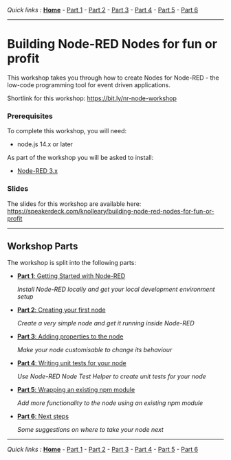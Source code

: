 *Quick links :*
[**Home**](/README.md) - [Part 1](part1/README.md) - [Part 2](part2/README.md) - [Part 3](part3/README.md) - [Part 4](part4/README.md) - [Part 5](part5/README.md) - [Part 6](part6/README.md)
***

# Building Node-RED Nodes for fun or profit

This workshop takes you through how to create Nodes for Node-RED - the low-code programming tool for event driven applications.

Shortlink for this workshop: https://bit.ly/nr-node-workshop

### Prerequisites

To complete this workshop, you will need:

 - node.js 14.x or later

As part of the workshop you will be asked to install:

 - [Node-RED 3.x](https://nodered.org/docs/getting-started/)

### Slides

The slides for this workshop are available here: https://speakerdeck.com/knolleary/building-node-red-nodes-for-fun-or-profit

***

## Workshop Parts


The workshop is split into the following parts:

- [**Part 1**: Getting Started with Node-RED](part1/README.md)

  *Install Node-RED locally and get your local development environment setup*

- [**Part 2**: Creating your first node](part2/README.md)

  *Create a very simple node and get it running inside Node-RED*

- [**Part 3**: Adding properties to the node](part3/README.md)

  *Make your node customisable to change its behaviour*

- [**Part 4**: Writing unit tests for your node](part4/README.md)

  *Use Node-RED Node Test Helper to create unit tests for your node*

- [**Part 5**: Wrapping an existing npm module](part5/README.md)

  *Add more functionality to the node using an existing npm module*

- [**Part 6**: Next steps](part6/README.md)

  *Some suggestions on where to take your node next*

***

*Quick links :*
[**Home**](/README.md) - [Part 1](part1/README.md) - [Part 2](part2/README.md) - [Part 3](part3/README.md) - [Part 4](part4/README.md) - [Part 5](part5/README.md) - [Part 6](part6/README.md)
